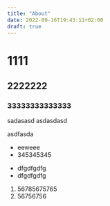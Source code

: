 ```yaml
---
title: "About"
date: 2022-09-16T19:43:11+02:00
draft: true
---
```


# 1111

## 2222222

### 33333333333333

sadasasd
asdasdasd
   
asdfasda

* eeweee
* 345345345

- dfgdfgdfg
- dfgdfgdfg

1. 56785675765
2. 56756756

